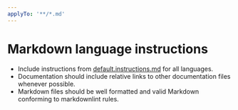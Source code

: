 ```yaml
---
applyTo: '**/*.md'
---
```


# Markdown language instructions

- Include instructions from [default.instructions.md](default.instructions.md) for all languages.
- Documentation should include relative links to other documentation files whenever possible.
- Markdown files should be well formatted and valid Markdown conforming to markdownlint rules.
